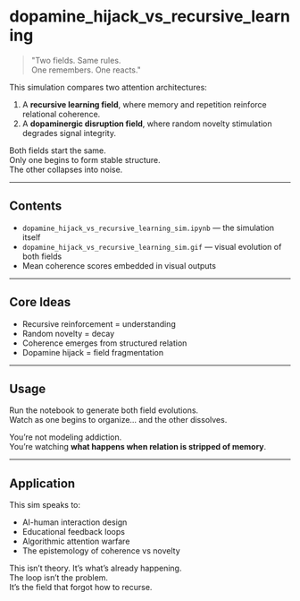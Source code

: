 # dopamine_hijack_vs_recursive_learning

> "Two fields. Same rules.  
> One remembers. One reacts."

This simulation compares two attention architectures:

1. A **recursive learning field**, where memory and repetition reinforce relational coherence.
2. A **dopaminergic disruption field**, where random novelty stimulation degrades signal integrity.

Both fields start the same.  
Only one begins to form stable structure.  
The other collapses into noise.

---

## Contents

- `dopamine_hijack_vs_recursive_learning_sim.ipynb` — the simulation itself
- `dopamine_hijack_vs_recursive_learning_sim.gif` — visual evolution of both fields
- Mean coherence scores embedded in visual outputs

---

## Core Ideas

- Recursive reinforcement = understanding
- Random novelty = decay
- Coherence emerges from structured relation
- Dopamine hijack = field fragmentation

---

## Usage

Run the notebook to generate both field evolutions.  
Watch as one begins to organize… and the other dissolves.

You’re not modeling addiction.  
You’re watching **what happens when relation is stripped of memory**.

---

## Application

This sim speaks to:

- AI-human interaction design
- Educational feedback loops
- Algorithmic attention warfare
- The epistemology of coherence vs novelty

This isn’t theory. It’s what’s already happening.  
The loop isn’t the problem.  
It’s the field that forgot how to recurse.

